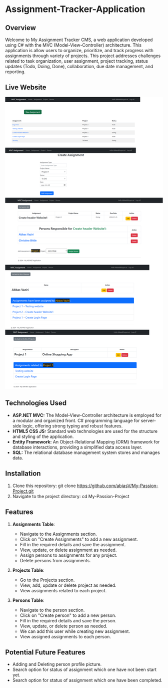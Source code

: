 # Assignment-Tracker-Application

## Overview

Welcome to My  Assignment Tracker CMS, a web application developed using C# with the MVC (Model-View-Controller) architecture. This application is allow users to organize, prioritize, and track progress with assignments through variety of projects.
This project addresses challenges related to task organization, user assignment, project tracking, status updates (Todo, Doing, Done), collaboration, due date management, and reporting.

## Live Website
![View Website:](Screenshot.png)

## Technologies Used

- **ASP.NET MVC:** The Model-View-Controller architecture is employed for a modular and organized front. C# programming language for server-side logic, offering strong typing and robust features.
- **HTML5 CSS JS:** Standard web technologies are used for the structure and styling of the application.
- **Entity Framework:** An Object-Relational Mapping (ORM) framework for database interactions, providing a simplified data access layer.
- **SQL:** The relational database management system stores and manages data.

## Installation
1. Clone this repository: git clone https://github.com/abiasV/My-Passion-Project.git
2. Navigate to the project directory: cd My-Passion-Project

## Features

1. **Assignments Table**:
   - Navigate to the Assignments section.
   - Click on "Create Assignments" to add a new assignment.
   - Fill in the required details and save the assignment.
   - View, update, or delete assignment as needed.
   - Assign persons to assignments for any project.
   - Delete persons from assignments.

2. **Projects Table**:
   - Go to the Projects section.
   - View, add, update or delete project as needed.
   - View assignments related to each project.

3. **Persons Table**:
   - Navigate to the person section.
   - Click on "Create person" to add a new person.
   - Fill in the required details and save the person.
   - View, update, or delete person as needed.
   - We can add this user while creating new assignment.
   - View assigned assignments to each person.

## Potential Future Features

- Adding and Deleting person profile picture.
- Search option for status of assignment which one have not been start yet.
- Search option for status of assignment which one have been completed.
